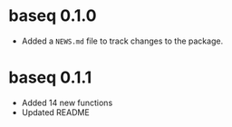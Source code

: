 # baseq 0.1.0
* Added a `NEWS.md` file to track changes to the package.

# baseq 0.1.1
* Added 14 new functions
* Updated README
